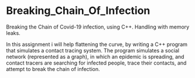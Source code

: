 # Breaking_Chain_Of_Infection
Breaking the Chain of Covid-19 infection, using C++. Handling with memory leaks.

In this assignment i will help flattening the curve, by writing a C++ program that simulates a
contact tracing system. The program simulates a social network (represented as a graph), in
which an epidemic is spreading, and contact tracers are searching for infected people, trace
their contacts, and attempt to break the chain of infection.
